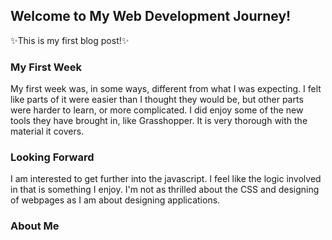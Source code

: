 ## Welcome to My Web Development Journey!

:sparkles:This is my first blog post!:sparkles:

### My First Week
My first week was, in some ways, different from what I was expecting. I felt like parts of it were easier than I thought they would be, but other parts were harder to learn, or more complicated. I did enjoy some of the new tools they have brought in, like Grasshopper. It is very thorough with the material it covers.

### Looking Forward
I am interested to get further into the javascript. I feel like the logic involved in that is something I enjoy. I'm not as thrilled about the CSS and designing of webpages as I am about designing applications.

### About Me